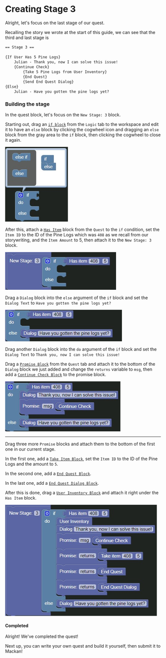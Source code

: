 # Creating Stage 3

Alright, let's focus on the last stage of our quest.

Recalling the story we wrote at the start of this guide, we can see that the third and last stage is
```
== Stage 3 ==

{If User Has 5 Pine Logs}
	Julian - Thank you, now I can solve this issue!
    {Continue Check}
    	{Take 5 Pine Logs from User Inventory}
    	{End Quest}
        {Send End Quest Dialog}
{Else}
	Julian - Have you gotten the pine logs yet?
```

### Building the stage

In the quest block, let's focus on the `New Stage: 3` block.

Starting out, drag an [`if block`]() from the `Logic` tab to the workspace and edit it to have an `else` block by clicking the cogwheel icon and dragging an `else` block from the gray area to the `if` block, then clicking the cogwheel to close it again.

![If Else](./images/if-else.jpg)

After this, attach a [`Has Item`](../../blocks/quest/has_item.md) block from the `Quest` to the `if` condition, set the `Item ID` to the ID of the Pine Logs which was `408` as we recall from our storywriting, and the `Item Amount` to 5, then attach it to the `New Stage: 3` block.

![Has Item](./images/stage-3-has-item.jpg)

Drag a `Dialog` block into the `else` argument of the `if` block and set the `Dialog Text` to `Have you gotten the pine logs yet?`

![Dialog box](./images/stage-3-no-logs.jpg)

Drag another `Dialog` block into the `do` argument of the `if` block and set the `Dialog Text` to `Thank you, now I can solve this issue!`

Drag a [`Promise Block`](../../blocks/quest/promise.md) from the `Quest` tab and attach it to the bottom of the `Dialog` block we just added and change the `returns` variable to `msg`, then add a [`Continue Check Block`](../../blocks/quest/continuecheck.md) to the promise block.

![Promise with continue check](./images/stage-3-promise-1.jpg)

___

Drag three more `Promise` blocks and attach them to the bottom of the first one in our current stage.

In the first one, add a [`Take Item Block`](../../blocks/quest/take_item.md), set the `Item ID` to the ID of the Pine Logs and the amount to `5`.

In the second one, add a [`End Quest Block`](../../blocks/quest/end_quest.md).

In the last one, add a [`End Quest Dialog Block`](../../blocks/quest/end_quest_dialog.md).

After this is done, drag a [`User Inventory Block`](../../blocks/quest/user_inventory.md) and attach it right under the `Has Item` block.

![Stage 3 Completed](./images/stage-3-complete.jpg)

#### Completed

Alright! We've completed the quest!

Next up, you can write your own quest and build it yourself, then submit it to Mackan!